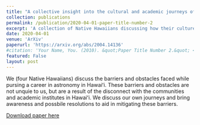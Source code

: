 ```yaml
---
title: "A collective insight into the cultural and academic journeys of Native Hawaiians while pursuing careers in physics and astronomy"
collection: publications
permalink: /publication/2020-04-01-paper-title-number-2
excerpt: 'A collection of Native Hawaiians discussing how their culture guides them through their journeys in astrophysics and personal life.'
date: 2020-04-01
venue: 'ArXiv'
paperurl: 'https://arxiv.org/abs/2004.14136'
#citation: 'Your Name, You. (2010). &quot;Paper Title Number 2.&quot; <i>Journal 1</i>. 1(2).'
featured: False
layout: post
---
```

We (four Native Hawaiians) discuss the barriers and obstacles faced while pursing a career in astronomy in Hawaiʻi. These barriers and obstacles are not unquie to us, but are a result of the disconnect with the communities and academic institutes in Hawaiʻi. We discuss our own journeys and bring awareness and possbile resolutions to aid in mitigating these barriers.

[Download paper here](https://arxiv.org/abs/2004.14136)

<!--Recommended citation: Your Name, You. (2010). "Paper Title Number 2." <i>Journal 1</i>. 1(2). -->
